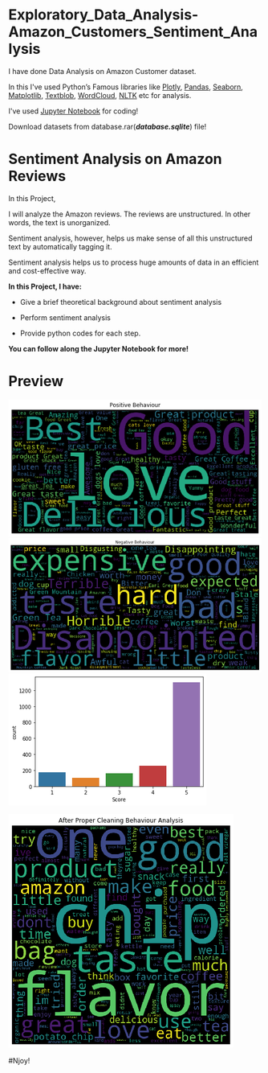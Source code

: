 # Exploratory_Data_Analysis-Amazon_Customers_Sentiment_Analysis

I have done Data Analysis on Amazon Customer dataset.

In this I've used Python’s Famous libraries like [Plotly](https://plotly.com/python/), [Pandas](https://pandas.pydata.org/), [Seaborn](https://seaborn.pydata.org/), [Matplotlib](https://matplotlib.org/), [Textblob](https://textblob.readthedocs.io/en/dev/), [WordCloud](https://www.datacamp.com/community/tutorials/wordcloud-python), [NLTK](https://www.nltk.org/) etc for analysis.

I've used [Jupyter Notebook](https://jupyter.org/) for coding!

Download datasets from database.rar(***database.sqlite***) file!

# Sentiment Analysis on Amazon Reviews

In this Project,

I will analyze the Amazon reviews. The reviews are unstructured. In other words, the text is unorganized. 

Sentiment analysis, however, helps us make sense of all this unstructured text by automatically tagging it. 

Sentiment analysis helps us to process huge amounts of data in an efficient and cost-effective way.

**In this Project, I have:**

* Give a brief theoretical background about sentiment analysis

* Perform sentiment analysis

* Provide python codes for each step.

**You can follow along the Jupyter Notebook for more!**

# Preview 

![Image1](https://github.com/Anuragtsl/Exploratory_Data_Analysis-Amazon_Customers_Sentiment_Analysis/blob/main/images/d1.png)
![Image2](https://github.com/Anuragtsl/Exploratory_Data_Analysis-Amazon_Customers_Sentiment_Analysis/blob/main/images/d2.png)
![Image3](https://github.com/Anuragtsl/Exploratory_Data_Analysis-Amazon_Customers_Sentiment_Analysis/blob/main/images/d3.png)

![Image4](https://github.com/Anuragtsl/Exploratory_Data_Analysis-Amazon_Customers_Sentiment_Analysis/blob/main/images/d4.png)



#Njoy!
